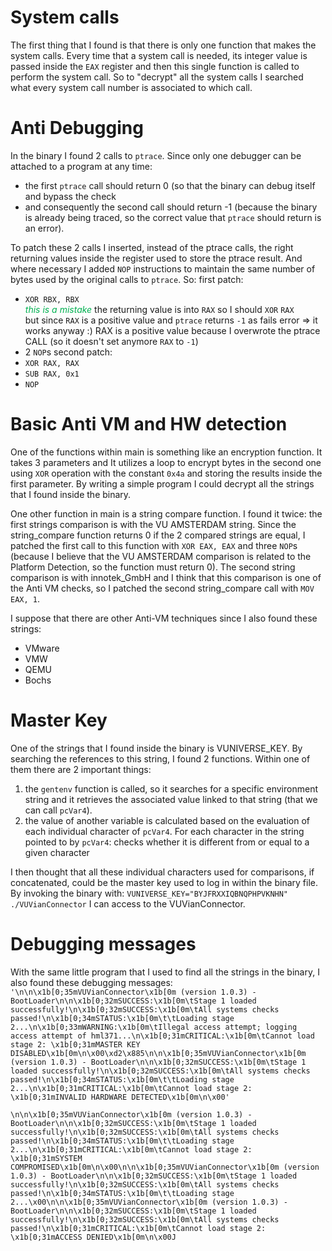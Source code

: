 # System calls
The first thing that I found is that there is only one function that makes the system calls.
Every time that a system call is needed, its integer value is passed inside the `EAX` register and then this single function is called to perform the system call. So to "decrypt" all the system calls I searched what every system call number is associated to which call.

# Anti Debugging
In the binary I found 2 calls to `ptrace`.
Since only one debugger can be attached to a program at any time:
- the first `ptrace` call should return 0 (so that the binary can debug itself and bypass the check
- and consequently the second call should return -1 (because the binary is already being traced, so the correct value that `ptrace` should return is an error).

To patch these 2 calls I inserted, instead of the ptrace calls, the right returning values inside the register used to store the ptrace result. And where necessary I added `NOP` instructions to maintain the same number of bytes used by the original calls to `ptrace`.
So:
first patch: 
- `XOR RBX, RBX`  
 _<span style="color:#00b050"> this is a mistake</span>_ 
	 the returning value is into `RAX`
	 so I should `XOR` `RAX`   
	 but since `RAX` is a positive value and `ptrace` returns `-1` as fails error =>  it works anyway :)
	 RAX is a positive value because I overwrote the ptrace CALL 
	 (so it doesn't set anymore `RAX` to `-1`)
- 2 `NOP`s
second patch: 
- `XOR RAX, RAX`
- `SUB RAX, 0x1` 
- `NOP`
# Basic Anti VM and HW detection 
One of the functions within main is something like an encryption function.  It takes 3 parameters and It utilizes a loop to encrypt bytes in the second one using `XOR` operation with the constant `0x4a` and storing the results inside the first parameter.
By writing a simple program I could decrypt all the strings that I found inside the binary.

One other function in main is a string compare function. I found it twice:
the first strings comparison is with the VU AMSTERDAM string. 
Since the string_compare function returns 0 if the 2 compared strings are equal, I patched the first call to this function with `XOR EAX, EAX` and  three `NOP`s (because I believe that the VU AMSTERDAM comparison is related to the Platform Detection, so the function must return 0).
The second string comparison is with innotek_GmbH and I think that this comparison is one of the Anti VM checks, so I patched the second string_compare call with  `MOV EAX, 1`. 

I suppose that there are other Anti-VM techniques since I also found these strings:
- VMware
- VMW
- QEMU
- Bochs

# Master Key
One of the strings that I found inside the binary is VUNIVERSE_KEY. By searching the references to this string, I found 2 functions.
Within one of them there are 2 important things:
1) the `gentenv` function is called, so it searches for a specific environment string and it retrieves the associated value linked to that string (that we can call `pcVar4`).
2) the value of another variable is calculated based on the evaluation of each individual character of `pcVar4`.
   For each character in the string pointed to by `pcVar4`: checks whether it is different from or equal to a given character

I then thought that all these individual characters used for comparisons, if concatenated, could be the master key used to log in within the binary file.
By invoking the binary with: `VUNIVERSE_KEY="BYJFRXXIQBNQPHPVKNHN" ./VUVianConnector`
I can access to the VUVianConnector.

# Debugging messages
With the same little program that I used to find all the strings in the binary, I also found these debugging messages:
`'\n\n\x1b[0;35mVUVianConnector\x1b[0m (version 1.0.3) - BootLoader\n\n\x1b[0;32mSUCCESS:\x1b[0m\tStage 1 loaded successfully!\n\x1b[0;32mSUCCESS:\x1b[0m\tAll systems checks passed!\n\x1b[0;34mSTATUS:\x1b[0m\t\tLoading stage 2...\n\x1b[0;33mWARNING:\x1b[0m\tIllegal access attempt; logging access attempt of hml371...\n\x1b[0;31mCRITICAL:\x1b[0m\tCannot load stage 2: \x1b[0;31mMASTER KEY DISABLED\x1b[0m\n\x00\xd2\x885\n\n\x1b[0;35mVUVianConnector\x1b[0m (version 1.0.3) - BootLoader\n\n\x1b[0;32mSUCCESS:\x1b[0m\tStage 1 loaded successfully!\n\x1b[0;32mSUCCESS:\x1b[0m\tAll systems checks passed!\n\x1b[0;34mSTATUS:\x1b[0m\t\tLoading stage 2...\n\x1b[0;31mCRITICAL:\x1b[0m\tCannot load stage 2: \x1b[0;31mINVALID HARDWARE DETECTED\x1b[0m\n\x00'`

`\n\n\x1b[0;35mVUVianConnector\x1b[0m (version 1.0.3) - BootLoader\n\n\x1b[0;32mSUCCESS:\x1b[0m\tStage 1 loaded successfully!\n\x1b[0;32mSUCCESS:\x1b[0m\tAll systems checks passed!\n\x1b[0;34mSTATUS:\x1b[0m\t\tLoading stage 2...\n\x1b[0;31mCRITICAL:\x1b[0m\tCannot load stage 2: \x1b[0;31mSYSTEM COMPROMISED\x1b[0m\n\x00\n\n\x1b[0;35mVUVianConnector\x1b[0m (version 1.0.3) - BootLoader\n\n\x1b[0;32mSUCCESS:\x1b[0m\tStage 1 loaded successfully!\n\x1b[0;32mSUCCESS:\x1b[0m\tAll systems checks passed!\n\x1b[0;34mSTATUS:\x1b[0m\t\tLoading stage 2...\x00\n\n\x1b[0;35mVUVianConnector\x1b[0m (version 1.0.3) - BootLoader\n\n\x1b[0;32mSUCCESS:\x1b[0m\tStage 1 loaded successfully!\n\x1b[0;32mSUCCESS:\x1b[0m\tAll systems checks passed!\n\x1b[0;31mCRITICAL:\x1b[0m\tCannot load stage 2: \x1b[0;31mACCESS DENIED\x1b[0m\n\x00J`